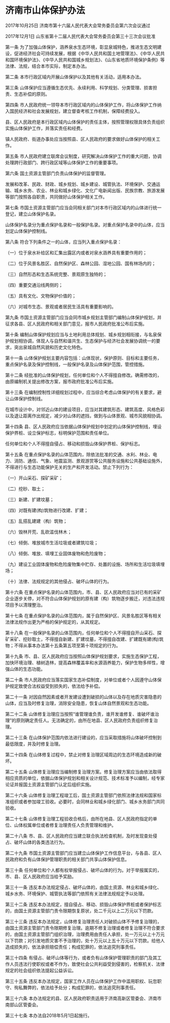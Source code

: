 # 济南市山体保护办法

2017年10月25日 济南市第十六届人民代表大会常务委员会第六次会议通过

2017年12月1日 山东省第十二届人民代表大会常务委员会第三十三次会议批准



第一条 为了加强山体保护，涵养泉水生态环境，彰显泉城特色，推进生态文明建设，促进经济社会可持续发展，根据《中华人民共和国土地管理法》、《中华人民共和国环境保护法》、《中华人民共和国城乡规划法》、《山东省地质环境保护条例》等法律、法规，结合本市实际，制定本办法。

第二条 本市行政区域内开展山体保护以及其他有关活动，适用本办法。

第三条 山体保护应当遵循生态优先、永续利用、科学规划、分类管理、损害担责、生态补偿的原则。

第四条 市人民政府统一领导本市行政区域内的山体保护工作，将山体保护工作纳入国民经济和社会发展规划，建立督查考核工作机制，保障经费投入。

县、区人民政府是本行政区域内山体保护的责任主体，按照管理权限具体负责组织实施山体保护工作，并落实责任和经费。

镇人民政府、街道办事处应当按照县、区人民政府的要求做好山体保护的相关工作。

第五条 市人民政府建立联席会议制度，研究解决山体保护工作的重大问题，协调处理跨行政部门、跨行政区域等山体保护工作的重要事项。

第六条 国土资源主管部门负责山体保护的监督管理。

发展和改革、民政、财政、城乡规划、城乡建设、城管执法、环境保护、交通运输、城乡水务、农业、林业和城乡绿化、文化广电新闻出版、民族宗教、旅游发展等部门按照各自职责，共同做好山体保护相关工作。

第七条 市国土资源主管部门应当会同相关部门对本市行政区域内的山体进行统一登记，建立山体保护名录。

山体保护名录分为重点保护名录和一般保护名录。对重点保护名录中的山体，应当划定山体保护控制线。

第八条 符合下列条件之一的山体，应当列入重点保护名录：

（一）位于泉水补给区和汇集出露区内或者对泉水涵养具有重要作用的；

（二）位于风景名胜区、自然保护区、森林公园、湿地公园、国有林场内的；

（三）自然形态和生态系统完整、景观原生独特的；

（四）重要交通沿线两侧的；

（五）具有文化、文物保护价值的；

（六）对城市生态、景观或者居民生活具有重要影响的。

第九条 市国土资源主管部门应当会同市城乡规划主管部门编制山体保护规划，并征求各县、区人民政府和相关部门意见，报市人民政府批准公布后实施。

第十条 编制山体保护规划应当与土地利用总体规划、城乡规划相衔接，与名泉保护规划相协调，体现人与自然和谐共生、生态保护与经济社会发展协调统一的要求，突出泉城自然风貌和历史文化特色。

第十一条 山体保护规划主要内容包括：山体现状，保护原则、目标和主要任务，重点保护名录及保护控制线，一般保护名录及山体保护范围，管控措施。

第十二条 经批准的山体保护规划，任何单位和个人不得擅自修改。确需修改的，由原编制机关提出修改方案，报市政府批准公布后实施。

第十三条 在编制控制性详细规划过程中，应当综合考虑山体保护的有关要求，避让山体保护控制线。

在城市设计中，对邻近山体的建设项目，应当对其建筑形态、建筑高度、风格色彩以及退让距离作出规定，减少对山体的遮挡，做到与山体景观、城市风貌相协调。

第十四条 县、区人民政府应当依据山体保护规划中划定的山体保护控制线，埋设保护界桩、设立保护标志，标明保护范围和责任单位。

任何单位和个人不得擅自侵占、移动和损毁山体保护界桩、保护标志。

第十五条 在重点保护名录的山体范围内，除依法批准的交通、水利、林业、电力、消防、通信、气象、地震监测、景观游赏等公共服务设施和公共基础设施外，不得进行与生态功能保护无关的生产和开发活动。禁止下列行为：

（一）开山采石、探矿采矿；

（二）挖砂、取土；

（三）新建、扩建坟墓；

（四）对既有建(构)筑物进行改建、扩建；

（五）乱搭乱建建（构）筑物；

（六）毁林开荒、乱砍滥伐林木；

（七）倾倒、堆放城市生活垃圾或者建筑垃圾；

（八）倾倒、堆放、填埋工业固体废物和危险废物；

（九）建设工业固体废物和危险废物集中贮存、处置的设施、场所和生活垃圾填埋场；

（十）法律、法规规定的其他侵占、破坏山体的行为。

第十六条 在重点保护名录的山体范围内，市、县、区人民政府应当对已有的采矿企业逐步关停，对不符合山体保护规划的原有建（构）筑物逐步搬迁，对违法违规项目予以清理整治。

第十七条 在重点保护名录的山体范围内，属于自然保护区、风景名胜区等有相关法律法规作出更为严格的保护规定的，从其规定。

第十八条 在一般保护名录的山体范围内，任何单位和个人不得擅自开山采石、探矿采矿、挖砂取土，不得擅自新建、扩建坟墓，不得擅自改建、扩建既有建(构)筑物；不得从事本办法第十五条第五项至第十项规定的行为。

第十九条 市、县、区人民政府应当按照山体保护规划要求，实施生态保护工程，加快环境治理、植树造林，提高森林覆盖率和水源涵养能力，保护生物多样性，增强山体的生态功能。

第二十条 市人民政府应当落实国家生态补偿制度，对单位或者个人因遵守山体保护规定致使合法权益受到损失的，依法给予补偿。

第二十一条 对因自然因素或者开发建设遭到破损的山体以及存在地质灾害隐患的山体，应当及时修复治理，消除安全隐患，恢复山体自然景观和生态功能。

第二十二条 山体修复治理应当按照“谁管理谁负责，谁开发谁修复、谁破坏谁治理”的原则确定责任人。无法确定的，由所在地县、区人民政府负责组织修复治理。

第二十三条 在山体保护范围内依法进行建设的，应当采取措施将山体破坏控制到最低限度，并及时修复治理。

第二十四条 在山体修复过程中，禁止对修复治理区域周边的生态环境造成新的破坏。

第二十五条 山体修复治理应当编制修复治理方案。修复治理方案应当由依法取得相应资质的单位，依据山体保护规划和相关设计规范、技术标准予以编制，经专家论证并报国土资源主管部门认定后组织实施。

第二十六条 山体修复治理工程竣工后，国土资源主管部门依照法律法规和国家标准组织或者参加竣工验收。必要时，会同林业和城乡绿化部门、城乡水务部门共同验收。

第二十七条 山体修复治理工程验收合格后，由所在地县、区人民政府指定的单位、山体权属单位或者修复治理责任人负责管理和维护。

第二十八条 市、县、区人民政府应当建立联合执法检查机制，及时发现查处侵占、破坏山体的各类违法行为。

第二十九条 市国土资源主管部门应当建立山体保护工作信息平台，与各县、区人民政府和负有山体保护管理职责的相关部门共享山体保护信息。

第三十条 任何单位和个人都有权举报侵占、破坏山体的行为。对于举报属实的，市、县、区人民政府应当给予奖励。

第三十一条 违反本办法规定侵占、破坏山体的，由国土资源、林业和城乡绿化、城乡水务、环境保护、城管执法等部门依照有关法律法规规定予以处理。

第三十二条 违反本办法规定，擅自侵占、移动、损毁山体保护界桩或者保护标志的，由国土资源主管部门责令限期恢复原状，处二千元以上二万元以下罚款。

第三十三条 违反本办法规定，山体修复治理责任人对破损山体不予修复治理的，由国土资源主管部门责令限期修复治理。逾期不修复治理或者修复治理不符合要求的，由国土资源主管部门组织治理，治理费用由责任人承担，处一万元以上十万元以下罚款；对引发地质灾害不予治理的，处十万元以上五十万元以下罚款。给他人造成损失的，依法承担赔偿责任；构成犯罪的，依法追究刑事责任。

第三十四条 有侵占、破坏山体等行为，或者负有山体保护管理职责的部门及其工作人员违法行使职权或者不作为，致使社会公共利益受到侵害的，检察机关、法律规定的社会组织依法提起公益诉讼。

第三十五条 违反本办法规定，国家工作人员在山体保护工作中滥用职权、玩忽职守、徇私舞弊的，依法给予处分；构成犯罪的，依法追究刑事责任。

第三十六条 本办法规定的县、区人民政府职责适用于济南高新区管委会、济南市南部山区管委会。

第三十七条 本办法自2018年5月1日起施行。